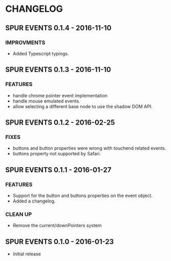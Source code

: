 # CHANGELOG


## SPUR EVENTS 0.1.4 - 2016-11-10

### IMPROVMENTS
- Added Typescript typings.


## SPUR EVENTS 0.1.3 - 2016-11-10

### FEATURES
- handle chrome pointer event implementation
- handle mouse emulated events.
- allow selecting a different base node to use the shadow DOM API.


## SPUR EVENTS 0.1.2 - 2016-02-25

### FIXES
- buttons and button properties were wrong with touchend related events.
- buttons property not supported by Safari.


## SPUR EVENTS 0.1.1 - 2016-01-27

### FEATURES
- Support for the button and buttons properties on the event object.
- Added a changelog.

### CLEAN UP
- Remove the current/downPointers system


## SPUR EVENTS 0.1.0 - 2016-01-23

- Initial release
